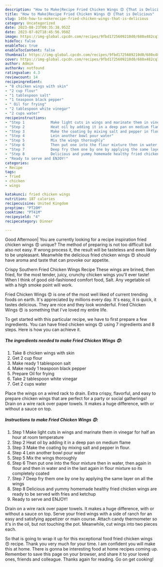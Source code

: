 ```yaml
---
description: "How to Make|Recipe Fried Chicken Wings 😍 {That is Delicious"
title: "How to Make|Recipe Fried Chicken Wings 😍 {That is Delicious"
slug: 1456-how-to-makerecipe-fried-chicken-wings-that-is-delicious
category: Uncategorized
date: 2023-08-23T00:35:38.952Z
date: 2023-07-02T18:45:56.950Z
image: https://img-global.cpcdn.com/recipes/9fbd1725609210d0/680x482cq70/fried-chicken-wings-recipe-main-photo.jpg
hideToc: false
enableToc: true
enableTocContent: false
thumbnail: https://img-global.cpcdn.com/recipes/9fbd1725609210d0/680x482cq70/fried-chicken-wings-recipe-main-photo.jpg
cover: https://img-global.cpcdn.com/recipes/9fbd1725609210d0/680x482cq70/fried-chicken-wings-recipe-main-photo.jpg
author: Admin
authorAv: notfound
ratingvalue: 4.3
reviewcount: 14
recipeingredient:
- "8 chicken wings with skin"
- "2 cup flour"
- "1 tablespoon salt"
- "1 teaspoon black pepper"
- " Oil for frying"
- "2 tablespoon white vinegar"
- "2 cups water"
recipeinstructions:
- "Step 1            Make light cuts in wings and marinate them in vinegar for half an hour at room temperature"
- "Step 2            Heat oil by adding it in a deep pan on medium flame"
- "Step 3            Make the coating by mixing salt and pepper in flour."
- "Step 4            Lein another bowl pour water"
- "Step 5            Mix the wings thoroughly"
- "Step 6            Then put one into the flour mixture then in water, then again in flour and then in water and in the last again in flour mixture so its completely coated"
- "Step 7            Deep fry them one by one by applying the same layer on all the wings"
- "Step 8            Delicious and yummy homemade healthy fried chicken wings are ready to be served with fries and ketchup"
- "Ready to serve and ENJOY!"
categories:
- Recipe
tags:
- fried
- chicken
- wings

katakunci: fried chicken wings 
nutrition: 187 calories
recipecuisine: United Kingdom
preptime: "PT20M"
cooktime: "PT41M"
recipeyield: "4"
recipecategory: Dinner

---
```



Good Afternoon| You are currently looking for a recipe inspiration fried chicken wings 😍 unique? The method of preparing is not too difficult but also not easy. If wrong process it, the result will be tasteless and even likely to be unpleasant. Meanwhile the delicious fried chicken wings 😍 should have aroma and taste that can provoke our appetite.





Crispy Southern Fried Chicken Wings Recipe These wings are brined, then fried, for the most tender, juicy, crunchy chicken wings you&#39;ll ever taste! When I think of good old-fashioned comfort food, Salt. Any vegetable oil with a high smoke point will work.

Fried Chicken Wings 😍 is one of the most well liked of current trending foods on earth. It's appreciated by millions every day. It's easy, it is quick, it tastes delicious. They are nice and they look wonderful. Fried Chicken Wings 😍 is something that I've loved my entire life.


To get started with this particular recipe, we have to first prepare a few ingredients. You can have fried chicken wings 😍 using 7 ingredients and 8 steps. Here is how you can achieve it.

<!--inarticleads1-->

##### The ingredients needed to make Fried Chicken Wings 😍:

1. Take 8 chicken wings with skin
1. Get 2 cup flour
1. Make ready 1 tablespoon salt
1. Make ready 1 teaspoon black pepper
1. Prepare  Oil for frying
1. Take 2 tablespoon white vinegar
1. Get 2 cups water


Place the wings on a wired rack to drain. Extra crispy, flavorful, and easy to prepare chicken wings that are perfect for a party or social gatherings! Drain on a wire rack over paper towels. It makes a huge difference, with or without a sauce on top. 

<!--inarticleads2-->

##### Instructions to make Fried Chicken Wings 😍:

1. Step 1            Make light cuts in wings and marinate them in vinegar for half an hour at room temperature
1. Step 2            Heat oil by adding it in a deep pan on medium flame
1. Step 3            Make the coating by mixing salt and pepper in flour.
1. Step 4            Lein another bowl pour water
1. Step 5            Mix the wings thoroughly
1. Step 6            Then put one into the flour mixture then in water, then again in flour and then in water and in the last again in flour mixture so its completely coated
1. Step 7            Deep fry them one by one by applying the same layer on all the wings
1. Step 8            Delicious and yummy homemade healthy fried chicken wings are ready to be served with fries and ketchup
1. Ready to serve and ENJOY!

Drain on a wire rack over paper towels. It makes a huge difference, with or without a sauce on top. Serve your fried wings with a side of ranch for an easy and satisfying appetizer or main course. Attach candy thermometer so it&#39;s in the oil, but not touching the pot. Meanwhile, cut wings into two pieces each. 

So that is going to wrap it up for this exceptional food fried chicken wings 😍 recipe. Thank you very much for your time. I am confident you will make this at home. There is gonna be interesting food at home recipes coming up. Remember to save this page on your browser, and share it to your loved ones, friends and colleague. Thanks again for reading. Go on get cooking!
